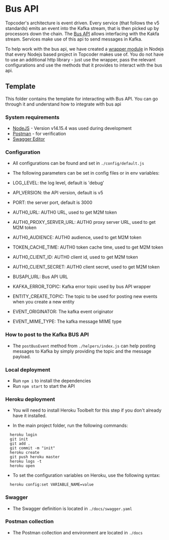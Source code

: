 # Bus API

Topcoder's architecture is event driven. Every service (that follows the v5 standards) emits an event into the Kafka stream, that is then picked up by processors down the chain. The [Bus API](https://github.com/topcoder-platform/tc-bus-api) allows interfacing with the Kakfa stream. Services make use of this api to send messages in Kafka.

To help work with the bus api, we have created a [wrapper module](https://github.com/topcoder-platform/tc-bus-api-wrapper) in Nodejs that every Nodejs based project in Topcoder makes use of. You do not have to use an additional http library - just use the wrapper, pass the relevant configurations and use the methods that it provides to interact with the bus api.

## Template

This folder contains the template for interacting with Bus API. You can go through it and understand how to integrate with bus api

### System requirements

- [NodeJS](https://nodejs.org/en/) - Version v14.15.4 was used during development
- [Postman](https://www.postman.com/) - for verification
- [Swagger Editor](https://editor.swagger.io/)

### Configuration

- All configurations can be found and set in `./config/default.js`

- The following parameters can be set in config files or in env variables:

- LOG_LEVEL: the log level, default is 'debug'
- API_VERSION: the API version, default is v5
- PORT: the server port, default is 3000
- AUTH0_URL: AUTH0 URL, used to get M2M token
- AUTH0_PROXY_SERVER_URL: AUTH0 proxy server URL, used to get M2M token
- AUTH0_AUDIENCE: AUTH0 audience, used to get M2M token
- TOKEN_CACHE_TIME: AUTH0 token cache time, used to get M2M token
- AUTH0_CLIENT_ID: AUTH0 client id, used to get M2M token
- AUTH0_CLIENT_SECRET: AUTH0 client secret, used to get M2M token
- BUSAPI_URL: Bus API URL
- KAFKA_ERROR_TOPIC: Kafka error topic used by bus API wrapper
- ENTITY_CREATE_TOPIC: The topic to be used for posting new events when you create a new entity
- EVENT_ORIGINATOR: The kafka event originator
- EVENT_MIME_TYPE: The kafka message MIME type


### How to post to the Kafka BUS API

- The `postBusEvent` method from `./helpers/index.js` can help posting messages to Kafka by simply providing the topic and the message payload.

### Local deployment

- Run `npm i` to install the dependencies
- Run `npm start` to start the API

### Heroku deployment

- You will need to install Heroku Toolbelt for this step if you don't already have it installed.

- In the main project folder, run the following commands:

```
  heroku login
  git init
  git add .
  git commit -m "init"
  heroku create
  git push heroku master
  heroku logs -t
  heroku open
```

- To set the configuration variables on Heroku, use the following syntax: 

```
  heroku config:set VARIABLE_NAME=value
```

### Swagger

- The Swagger definition is located in `./docs/swagger.yaml`

### Postman collection

- The Postman collection and environment are located in `./docs`
